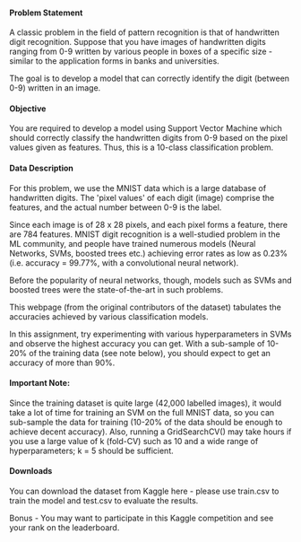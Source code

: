 #### Problem Statement
A classic problem in the field of pattern recognition is that of handwritten digit recognition. Suppose that you have images of handwritten digits ranging from 0-9 written by various people in boxes of a specific size - similar to the application forms in banks and universities.

 

The goal is to develop a model that can correctly identify the digit (between 0-9) written in an image. 

 

#### Objective
You are required to develop a model using Support Vector Machine which should correctly classify the handwritten digits from 0-9 based on the pixel values given as features. Thus, this is a 10-class classification problem. 

 

#### Data Description
For this problem, we use the MNIST data which is a large database of handwritten digits. The 'pixel values' of each digit (image) comprise the features, and the actual number between 0-9 is the label. 

 

Since each image is of 28 x 28 pixels, and each pixel forms a feature, there are 784 features. MNIST digit recognition is a well-studied problem in the ML community, and people have trained numerous models (Neural Networks, SVMs, boosted trees etc.) achieving error rates as low as 0.23% (i.e. accuracy = 99.77%, with a convolutional neural network).

 

Before the popularity of neural networks, though, models such as SVMs and boosted trees were the state-of-the-art in such problems.

 

This webpage (from the original contributors of the dataset) tabulates the accuracies achieved by various classification models. 

 

In this assignment, try experimenting with various hyperparameters in SVMs and observe the highest accuracy you can get. With a sub-sample of 10-20% of the training data (see note below), you should expect to get an accuracy of more than 90%.

 

#### Important Note:

Since the training dataset is quite large (42,000 labelled images), it would take a lot of time for training an SVM on the full MNIST data, so you can sub-sample the data for training (10-20% of the data should be enough to achieve decent accuracy). Also, running a GridSearchCV() may take hours if you use a large value of k (fold-CV) such as 10 and a wide range of hyperparameters; k = 5 should be sufficient.

 

#### Downloads
You can download the dataset from Kaggle here - please use train.csv to train the model and test.csv to evaluate the results. 

 

Bonus - You may want to participate in this Kaggle competition and see your rank on the leaderboard. 
